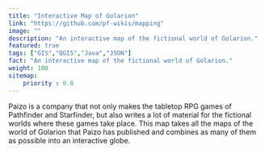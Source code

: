```yaml
---
title: "Interactive Map of Golarion"
link: "https://github.com/pf-wikis/mapping"
image: ""
description: "An interactive map of the fictional world of Golarion."
featured: true
tags: ["GIS","QGIS","Java","JSON"]
fact: "An interactive map of the fictional world of Golarion."
weight: 100
sitemap: 
    priority : 0.8
---
```


Paizo is a company that not only makes the tabletop RPG games of Pathfinder and Starfinder, but also writes a lot of material for the fictional worlds where these games take place. This map takes all the maps of the world of Golarion that Paizo has published and combines as many of them as possible into an interactive globe.
